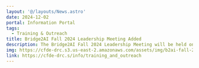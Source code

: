 ```yaml
---
layout: '@/layouts/News.astro'
date: 2024-12-02
portal: Information Portal
tags:
  - Training & Outreach
title: Bridge2AI Fall 2024 Leadership Meeting Added
description: The Bridge2AI Fall 2024 Leadership Meeting will be held on December 5-6 in La Jolla, California.
img: https://cfde-drc.s3.us-east-2.amazonaws.com/assets/img/b2ai-fall-24.png
link: https://cfde-drc.s/info/training_and_outreach
---
```

